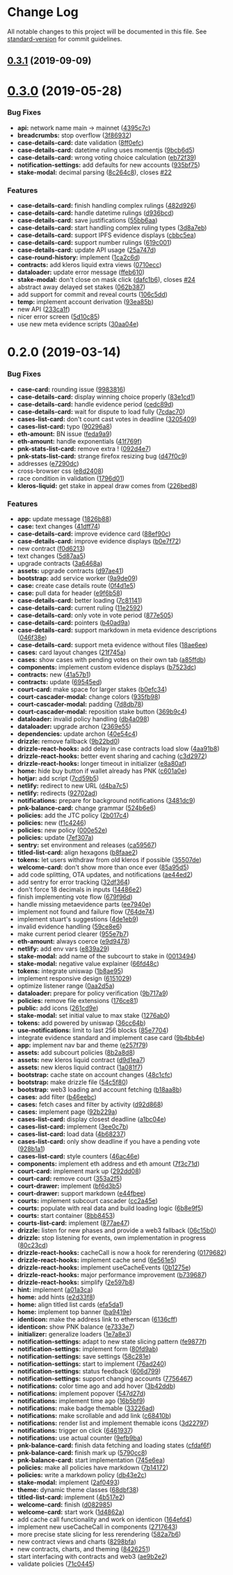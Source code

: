 # Change Log

All notable changes to this project will be documented in this file. See [standard-version](https://github.com/conventional-changelog/standard-version) for commit guidelines.

<a name="0.3.1"></a>

## [0.3.1](https://github.com/kleros/court/compare/v0.3.0...v0.3.1) (2019-09-09)

<a name="0.3.0"></a>

# [0.3.0](https://github.com/kleros/court/compare/v0.2.0...v0.3.0) (2019-05-28)

### Bug Fixes

- **api:** network name main -> mainnet ([4395c7c](https://github.com/kleros/court/commit/4395c7c))
- **breadcrumbs:** stop overflow ([3f86932](https://github.com/kleros/court/commit/3f86932))
- **case-details-card:** date validation ([8ff0efc](https://github.com/kleros/court/commit/8ff0efc))
- **case-details-card:** datetime ruling uses momentjs ([9bcb6d5](https://github.com/kleros/court/commit/9bcb6d5))
- **case-details-card:** wrong voting choice calculation ([eb72f39](https://github.com/kleros/court/commit/eb72f39))
- **notification-settings:** add defaults for new accounts ([935bf75](https://github.com/kleros/court/commit/935bf75))
- **stake-modal:** decimal parsing ([8c264c8](https://github.com/kleros/court/commit/8c264c8)), closes [#22](https://github.com/kleros/court/issues/22)

### Features

- **case-details-card:** finish handling complex rulings ([482d926](https://github.com/kleros/court/commit/482d926))
- **case-details-card:** handle datetime rulings ([d936bcd](https://github.com/kleros/court/commit/d936bcd))
- **case-details-card:** save justifications ([55bb6aa](https://github.com/kleros/court/commit/55bb6aa))
- **case-details-card:** start handling complex ruling types ([3d8a7eb](https://github.com/kleros/court/commit/3d8a7eb))
- **case-details-card:** support IPFS evidence displays ([cbbc5ea](https://github.com/kleros/court/commit/cbbc5ea))
- **case-details-card:** support number rulings ([619c001](https://github.com/kleros/court/commit/619c001))
- **case-details-card:** update API usage ([25a747d](https://github.com/kleros/court/commit/25a747d))
- **case-round-history:** implement ([1ca2c6d](https://github.com/kleros/court/commit/1ca2c6d))
- **contracts:** add kleros liquid extra views ([0710ecc](https://github.com/kleros/court/commit/0710ecc))
- **dataloader:** update error message ([ffeb610](https://github.com/kleros/court/commit/ffeb610))
- **stake-modal:** don't close on mask click ([dafc1b6](https://github.com/kleros/court/commit/dafc1b6)), closes [#24](https://github.com/kleros/court/issues/24)
- abstract away delayed set stakes ([062b387](https://github.com/kleros/court/commit/062b387))
- add support for commit and reveal courts ([106c5dd](https://github.com/kleros/court/commit/106c5dd))
- **temp:** implement account derivation ([93ea85b](https://github.com/kleros/court/commit/93ea85b))
- new API ([233ca1f](https://github.com/kleros/court/commit/233ca1f))
- nicer error screen ([5d10c85](https://github.com/kleros/court/commit/5d10c85))
- use new meta evidence scripts ([30aa04e](https://github.com/kleros/court/commit/30aa04e))

<a name="0.2.0"></a>

# 0.2.0 (2019-03-14)

### Bug Fixes

- **case-card:** rounding issue ([9983816](https://github.com/kleros/court/commit/9983816))
- **case-details-card:** display winning choice properly ([83e1cd1](https://github.com/kleros/court/commit/83e1cd1))
- **case-details-card:** handle evidence period ([cedc89d](https://github.com/kleros/court/commit/cedc89d))
- **case-details-card:** wait for dispute to load fully ([7cdac70](https://github.com/kleros/court/commit/7cdac70))
- **cases-list-card:** don't count cast votes in deadline ([3205409](https://github.com/kleros/court/commit/3205409))
- **cases-list-card:** typo ([90296a8](https://github.com/kleros/court/commit/90296a8))
- **eth-amount:** BN issue ([feda9a9](https://github.com/kleros/court/commit/feda9a9))
- **eth-amount:** handle exponentials ([41f769f](https://github.com/kleros/court/commit/41f769f))
- **pnk-stats-list-card:** remove extra ! ([092d4e7](https://github.com/kleros/court/commit/092d4e7))
- **pnk-stats-list-card:** strange firefox resizing bug ([d47f0c9](https://github.com/kleros/court/commit/d47f0c9))
- addresses ([e7290dc](https://github.com/kleros/court/commit/e7290dc))
- cross-browser css ([e8d2408](https://github.com/kleros/court/commit/e8d2408))
- race condition in validation ([1796d01](https://github.com/kleros/court/commit/1796d01))
- **kleros-liquid:** get stake in appeal draw comes from ([226bed8](https://github.com/kleros/court/commit/226bed8))

### Features

- **app:** update message ([1826b88](https://github.com/kleros/court/commit/1826b88))
- **case:** text changes ([41dff74](https://github.com/kleros/court/commit/41dff74))
- **case-details-card:** improve evidence card ([88ef90c](https://github.com/kleros/court/commit/88ef90c))
- **case-details-card:** improve evidence displays ([b0e7f72](https://github.com/kleros/court/commit/b0e7f72))
- new contract ([f0d6213](https://github.com/kleros/court/commit/f0d6213))
- text changes ([5d87aa5](https://github.com/kleros/court/commit/5d87aa5))
- upgrade contracts ([3a6468a](https://github.com/kleros/court/commit/3a6468a))
- **assets:** upgrade contracts ([d97ae41](https://github.com/kleros/court/commit/d97ae41))
- **bootstrap:** add service worker ([9a9de09](https://github.com/kleros/court/commit/9a9de09))
- **case:** create case details route ([0f4d1e5](https://github.com/kleros/court/commit/0f4d1e5))
- **case:** pull data for header ([e9f6b58](https://github.com/kleros/court/commit/e9f6b58))
- **case-details-card:** better loading ([7c81141](https://github.com/kleros/court/commit/7c81141))
- **case-details-card:** current ruling ([11e2592](https://github.com/kleros/court/commit/11e2592))
- **case-details-card:** only vote in vote period ([877e505](https://github.com/kleros/court/commit/877e505))
- **case-details-card:** pointers ([b40ad9a](https://github.com/kleros/court/commit/b40ad9a))
- **case-details-card:** support markdown in meta evidence descriptions ([046f38e](https://github.com/kleros/court/commit/046f38e))
- **case-details-card:** support meta evidence without files ([18ae6ee](https://github.com/kleros/court/commit/18ae6ee))
- **cases:** card layout changes ([21f745a](https://github.com/kleros/court/commit/21f745a))
- **cases:** show cases with pending votes on their own tab ([a85ffdb](https://github.com/kleros/court/commit/a85ffdb))
- **components:** implement custom evidence displays ([b7523dc](https://github.com/kleros/court/commit/b7523dc))
- **contracts:** new ([41a57b1](https://github.com/kleros/court/commit/41a57b1))
- **contracts:** update ([69545ed](https://github.com/kleros/court/commit/69545ed))
- **court-card:** make space for larger stakes ([b0efc34](https://github.com/kleros/court/commit/b0efc34))
- **court-cascader-modal:** change colors ([935fb98](https://github.com/kleros/court/commit/935fb98))
- **court-cascader-modal:** padding ([7d8db78](https://github.com/kleros/court/commit/7d8db78))
- **court-cascader-modal:** reposition stake button ([369b9c4](https://github.com/kleros/court/commit/369b9c4))
- **dataloader:** invalid policy handling ([db4a098](https://github.com/kleros/court/commit/db4a098))
- **dataloader:** upgrade archon ([2369e55](https://github.com/kleros/court/commit/2369e55))
- **dependencies:** update archon ([40e54c4](https://github.com/kleros/court/commit/40e54c4))
- **drizzle:** remove fallback ([9b22bd0](https://github.com/kleros/court/commit/9b22bd0))
- **drizzle-react-hooks:** add delay in case contracts load slow ([4aa91b8](https://github.com/kleros/court/commit/4aa91b8))
- **drizzle-react-hooks:** better event sharing and caching ([c3d2972](https://github.com/kleros/court/commit/c3d2972))
- **drizzle-react-hooks:** longer timeout in initializer ([e8a80af](https://github.com/kleros/court/commit/e8a80af))
- **home:** hide buy button if wallet already has PNK ([c601a0e](https://github.com/kleros/court/commit/c601a0e))
- **hotjar:** add script ([7cd59b5](https://github.com/kleros/court/commit/7cd59b5))
- **netlify:** redirect to new URL ([d4ba7c5](https://github.com/kleros/court/commit/d4ba7c5))
- **netlify:** redirects ([92702ad](https://github.com/kleros/court/commit/92702ad))
- **notifications:** prepare for background notifications ([3481dc9](https://github.com/kleros/court/commit/3481dc9))
- **pnk-balance-card:** change grammar ([524b6e6](https://github.com/kleros/court/commit/524b6e6))
- **policies:** add the JTC policy ([2b017c4](https://github.com/kleros/court/commit/2b017c4))
- **policies:** new ([f1c4246](https://github.com/kleros/court/commit/f1c4246))
- **policies:** new policy ([000e52e](https://github.com/kleros/court/commit/000e52e))
- **policies:** update ([7ef307a](https://github.com/kleros/court/commit/7ef307a))
- **sentry:** set environment and releases ([ca59567](https://github.com/kleros/court/commit/ca59567))
- **titled-list-card:** align hexagons ([b8faae2](https://github.com/kleros/court/commit/b8faae2))
- **tokens:** let users withdraw from old kleros if possible ([35507de](https://github.com/kleros/court/commit/35507de))
- **welcome-card:** don't show more than once ever ([85a95d5](https://github.com/kleros/court/commit/85a95d5))
- add code splitting, OTA updates, and notifications ([ae44ed2](https://github.com/kleros/court/commit/ae44ed2))
- add sentry for error tracking ([32df364](https://github.com/kleros/court/commit/32df364))
- don't force 18 decimals in inputs ([14486e2](https://github.com/kleros/court/commit/14486e2))
- finish implementing vote flow ([679f96d](https://github.com/kleros/court/commit/679f96d))
- handle missing metaevidence parts ([ee7940e](https://github.com/kleros/court/commit/ee7940e))
- implement not found and failure flow ([764de74](https://github.com/kleros/court/commit/764de74))
- implement stuart's suggestions ([4de1eb9](https://github.com/kleros/court/commit/4de1eb9))
- invalid evidence handling ([59ce8e6](https://github.com/kleros/court/commit/59ce8e6))
- make current period clearer ([955e7b7](https://github.com/kleros/court/commit/955e7b7))
- **eth-amount:** always coerce ([e9d9478](https://github.com/kleros/court/commit/e9d9478))
- **netlify:** add env vars ([e839a29](https://github.com/kleros/court/commit/e839a29))
- **stake-modal:** add name of the subcourt to stake in ([0013494](https://github.com/kleros/court/commit/0013494))
- **stake-modal:** negative value explainer ([66fd48c](https://github.com/kleros/court/commit/66fd48c))
- **tokens:** integrate uniswap ([1b8ae95](https://github.com/kleros/court/commit/1b8ae95))
- implement responsive design ([6151029](https://github.com/kleros/court/commit/6151029))
- optimize listener range ([0aa2d5a](https://github.com/kleros/court/commit/0aa2d5a))
- **dataloader:** prepare for policy verification ([9b717a9](https://github.com/kleros/court/commit/9b717a9))
- **policies:** remove file extensions ([176ce81](https://github.com/kleros/court/commit/176ce81))
- **public:** add icons ([261cd9e](https://github.com/kleros/court/commit/261cd9e))
- **stake-modal:** set initial value to max stake ([1276ab0](https://github.com/kleros/court/commit/1276ab0))
- **tokens:** add powered by uniswap ([36cc64b](https://github.com/kleros/court/commit/36cc64b))
- **use-notifications:** limit to last 256 blocks ([85e7704](https://github.com/kleros/court/commit/85e7704))
- integrate evidence standard and implement case card ([9b4bb4e](https://github.com/kleros/court/commit/9b4bb4e))
- **app:** implement nav bar and theme ([e257f79](https://github.com/kleros/court/commit/e257f79))
- **assets:** add subcourt policies ([8b2a8d8](https://github.com/kleros/court/commit/8b2a8d8))
- **assets:** new kleros liquid contract ([d9d1ea7](https://github.com/kleros/court/commit/d9d1ea7))
- **assets:** new kleros liquid contract ([1a081f7](https://github.com/kleros/court/commit/1a081f7))
- **bootstrap:** cache state on account changes ([48c1cfc](https://github.com/kleros/court/commit/48c1cfc))
- **bootstrap:** make drizzle file ([54c5f80](https://github.com/kleros/court/commit/54c5f80))
- **bootstrap:** web3 loading and account fetching ([b18aa8b](https://github.com/kleros/court/commit/b18aa8b))
- **cases:** add filter ([b46eebc](https://github.com/kleros/court/commit/b46eebc))
- **cases:** fetch cases and filter by activity ([d92d868](https://github.com/kleros/court/commit/d92d868))
- **cases:** implement page ([92b229a](https://github.com/kleros/court/commit/92b229a))
- **cases-list-card:** display closest deadline ([a1bc04e](https://github.com/kleros/court/commit/a1bc04e))
- **cases-list-card:** implement ([3ee0c7b](https://github.com/kleros/court/commit/3ee0c7b))
- **cases-list-card:** load data ([4b68237](https://github.com/kleros/court/commit/4b68237))
- **cases-list-card:** only show deadline if you have a pending vote ([928b1a1](https://github.com/kleros/court/commit/928b1a1))
- **cases-list-card:** style counters ([46ac46e](https://github.com/kleros/court/commit/46ac46e))
- **components:** implement eth address and eth amount ([7f3c71d](https://github.com/kleros/court/commit/7f3c71d))
- **court-card:** implement mark up ([292dd08](https://github.com/kleros/court/commit/292dd08))
- **court-card:** remove court ([353a2f5](https://github.com/kleros/court/commit/353a2f5))
- **court-drawer:** implement ([bf6d3b5](https://github.com/kleros/court/commit/bf6d3b5))
- **court-drawer:** support markdown ([e44fbee](https://github.com/kleros/court/commit/e44fbee))
- **courts:** implement subcourt cascader ([cc2a45e](https://github.com/kleros/court/commit/cc2a45e))
- **courts:** populate with real data and build loading logic ([6b8e9f5](https://github.com/kleros/court/commit/6b8e9f5))
- **courts:** start container ([8bb8453](https://github.com/kleros/court/commit/8bb8453))
- **courts-list-card:** implement ([877ae47](https://github.com/kleros/court/commit/877ae47))
- **drizzle:** listen for new phases and provide a web3 fallback ([06c15b0](https://github.com/kleros/court/commit/06c15b0))
- **drizzle:** stop listening for events, own implementation in progress ([80c23cd](https://github.com/kleros/court/commit/80c23cd))
- **drizzle-react-hooks:** cacheCall is now a hook for rerendering ([0179682](https://github.com/kleros/court/commit/0179682))
- **drizzle-react-hooks:** implement cache send ([6e561e5](https://github.com/kleros/court/commit/6e561e5))
- **drizzle-react-hooks:** implement useCacheEvents ([0b1275e](https://github.com/kleros/court/commit/0b1275e))
- **drizzle-react-hooks:** major performance improvement ([b739687](https://github.com/kleros/court/commit/b739687))
- **drizzle-react-hooks:** simplify ([2e597b8](https://github.com/kleros/court/commit/2e597b8))
- **hint:** implement ([a01a3ca](https://github.com/kleros/court/commit/a01a3ca))
- **home:** add hints ([e2d33f8](https://github.com/kleros/court/commit/e2d33f8))
- **home:** align titled list cards ([efa5da1](https://github.com/kleros/court/commit/efa5da1))
- **home:** implement top banner ([ba9419e](https://github.com/kleros/court/commit/ba9419e))
- **identicon:** make the address link to etherscan ([6136cff](https://github.com/kleros/court/commit/6136cff))
- **identicon:** show PNK balance ([e7333e7](https://github.com/kleros/court/commit/e7333e7))
- **initializer:** generalize loaders ([1e7a8e3](https://github.com/kleros/court/commit/1e7a8e3))
- **notification-settings:** adapt to new state slicing pattern ([fe9877f](https://github.com/kleros/court/commit/fe9877f))
- **notification-settings:** implement form ([80fd9ab](https://github.com/kleros/court/commit/80fd9ab))
- **notification-settings:** save settings ([58c281e](https://github.com/kleros/court/commit/58c281e))
- **notification-settings:** start to implement ([76ad240](https://github.com/kleros/court/commit/76ad240))
- **notification-settings:** status feedback ([606d799](https://github.com/kleros/court/commit/606d799))
- **notification-settings:** support changing accounts ([7756467](https://github.com/kleros/court/commit/7756467))
- **notifications:** color time ago and add hover ([3b42ddb](https://github.com/kleros/court/commit/3b42ddb))
- **notifications:** implement popover ([547d27d](https://github.com/kleros/court/commit/547d27d))
- **notifications:** implement time ago ([16b5bf9](https://github.com/kleros/court/commit/16b5bf9))
- **notifications:** make badge themable ([33226ad](https://github.com/kleros/court/commit/33226ad))
- **notifications:** make scrollable and add link ([c68410b](https://github.com/kleros/court/commit/c68410b))
- **notifications:** render list and implement themable icons ([3d22797](https://github.com/kleros/court/commit/3d22797))
- **notifications:** trigger on click ([6461937](https://github.com/kleros/court/commit/6461937))
- **notifications:** use actual counter ([9efb9ba](https://github.com/kleros/court/commit/9efb9ba))
- **pnk-balance-card:** finish data fetching and loading states ([cfdaf6f](https://github.com/kleros/court/commit/cfdaf6f))
- **pnk-balance-card:** finish mark up ([5790cc8](https://github.com/kleros/court/commit/5790cc8))
- **pnk-balance-card:** start implementation ([745e6ea](https://github.com/kleros/court/commit/745e6ea))
- **policies:** make all policies have markdown ([7b14172](https://github.com/kleros/court/commit/7b14172))
- **policies:** write a markdown policy ([db43e2c](https://github.com/kleros/court/commit/db43e2c))
- **stake-modal:** implement ([2af0493](https://github.com/kleros/court/commit/2af0493))
- **theme:** dynamic theme classes ([68dbf38](https://github.com/kleros/court/commit/68dbf38))
- **titled-list-card:** implement ([4b517e2](https://github.com/kleros/court/commit/4b517e2))
- **welcome-card:** finish ([d082985](https://github.com/kleros/court/commit/d082985))
- **welcome-card:** start work ([1d4862a](https://github.com/kleros/court/commit/1d4862a))
- add cache call functionality and work on identicon ([164efd4](https://github.com/kleros/court/commit/164efd4))
- implement new useCacheCall in components ([2717643](https://github.com/kleros/court/commit/2717643))
- more precise state slicing for less rerendering ([582a7b6](https://github.com/kleros/court/commit/582a7b6))
- new contract views and charts ([8298bfa](https://github.com/kleros/court/commit/8298bfa))
- new contracts, charts, and theming ([8426251](https://github.com/kleros/court/commit/8426251))
- start interfacing with contracts and web3 ([ae9b2e2](https://github.com/kleros/court/commit/ae9b2e2))
- validate policies ([71c0445](https://github.com/kleros/court/commit/71c0445))
